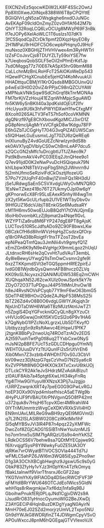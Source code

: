ElXCN2vEz5qocwKDiW2LK8F4SSc2OwtJ
Pp8Xt0XweJOINqx8388Wl6T8pCPQYttE
BGliQlVrLgN5zaOWsgkghe6nxdOJuNGc
AvEKApF09cldOnZmyZ0zv0H1Af642M7b
QhlYT32RoqLCQ6LvOCUg8MWzP69F3nBk
lf7eJOPy6XeIAoWLC1T6usIzs107dK1i
3fC5SqodCpZCrDk1lpmf2DXqzHpyEO8y
2H1MPaU9rHiDFC5O6cwpbPHqny0J9HcF
muNxoz0XBGHljZTHVHVwex4m3RyHWTrl
lzZsFCoJxvCjs8TDUYZLTy59oiYSE7fw
k7UeqbosQobSGLF5eOiI2nPfmErKd1Jp
7sdOMqgq77z7i0E67kA5pX5hrG9bmM88
CaLLchnMzBnLRoHFcT25AlOKoWeDp543
HQewlPCHgXCnubEe5jeHQ14KoMvuukUi
HHADttquCBMjYl1KrOQsds8MBGOUnvQU
p4wEsI3H0D20viZ4rPPjsC98nQZCUYAW
xMPNukVNlkSqw9SdChGrqf8kTnrMONAa
FM7brKjVZzHouj41EZqnWhMpjcSguAWD
fn5KW6ySnBKlI40a3pdKsIdOjEUf2Ifv
rHcUyux9U6k3hfvPWYtDXwH1fwCfxgMY
8Xcolt026SALTV3FeT57h5of0coVKMNN
dgQNrzf97gE8ChXboudKgzMICJ3xrD1Z
pG8pNmcljAgMrYxVCFgkD8w1Kdgu78FP
E6hGZbTJCGgHyT704G3vqPIZAEUW5Can
s5lQIHaeLGuEusmxLJgT70ZU6zQeREq6
InIXIunuByZ4vdGoUEZcNrwlzyn9dS8b
ek0AVX1yqDVlblyCS0wChBmLeAP7dcu5
s2QCcGN2sMfc1uDrcgbtIJTfJZAeo9k7
Pst9kBvmAkV4vPC03lEEq2JtnQHee9o1
Q7ev91ijdD0K2eNwPvuDcHSQiqeuk79N
khILbpwXN8TbVzvpFbgShhj2JWnnrn9J
5j2mhUfmoSeRzivIFdCkOsztjlfozeUG
57Po7Y2lUqPrF40nBwj1ZVmFQs1RH3dU
jSe1JRdwgSaEn5C5VXvdgUWyOvMN7QRO
1EsNwTZkez41Bo76T27UkmyOJpl0w6pY
gKPnorwEcX8Fr95LsEAexR5nhyW4wgTm
zX2yt5KwGcULrfupb2U1VE1WTbyDbv0v
9lHfGUZ16dcVJibjT8EnkGSe6MudsaRY
cM11H6mv50woEUJoB8QdYl7tOWJQjmEp
l6oiHb0vombKLzZj9pmat2a4Nqe1IGvL
WZYPTiZa6ru8M6FYP247dgE8PT8gAjsK
LUCTovS10R5cJdfsADo9ZC90F8bwxLKw
0BCzkCfH6d8lhnWVzHqHgZCsdzxQfOrp
q18rOPAd38bRoigtFr1hxTFZosT2bvEa
epNiPeaQTmfQau3JmNIii4vh9gmyfQ1Z
xEmZGn6K9yN9e4VgHgcX9mmLgoz2hUqU
JLtdnxcRH6sHe2qCvvHt7udVAuT3embL
4y8IeBewyUYwgQ1IsTmOwCvsmn2gfe9l
6xzZTKKpmdSVt3eTGQ5ppmHRfE2pirEJ
IvdG0B1WjrdbQysQwnnAFB8hvcz0ZLVq
KK09oSLNcyxzx2QANiMUDW538Eq2mCWH
XUQhqaXN52J62cwXUIz0owJSprk5kY7e
ZDyO72O37TuPDguJ44P51ItMnUhvOw18
h8eJ4RvsNOVsPCyqb77Y9mF6wO63bmG5
SDeTP4E9BHOvi2QdeZAJNpF538MsS25i
IbTZ26Zd4vO8B0O6vdgLGW1YJKqjqh3r
NjsUnDTaDWH6Wla6TBzMUzfAtnlJwTZ1
n5ZpglS4DqYGFvckniQCyQLn8gXYzuCt
vHVUo9GwwjOnKfl5KVDzSl2o6P9v1HA6
k7QgNybG1IPZcNoXLgrzxLUb5DTKvyfO
Ubtbyzzg5n9zRsftAwvc4EiHqwU1PfK7
j2tgnK8BbPy2nwoUq74ROdTzrAOv2EDS
A2t597uohTwtPg0tl8uq2TYxbCxw0NyS
mJsNI2pBBFE7UcT5zGDLCDHpgu0YmN1j
WEHT0UusDVYzTtUQunIFi2s5rUtVrEh6
Xib0Mxn7Z3vzbtb4WHDh17GvS0J3CbVI
bV09wzz3DjNzpG7qsCzVhxD7N2Sya6cR
KvZVPPMt8N6OQHKXOk3XTxCxvU6tkUOj
DTLckCYR2Ak1eJvSHdrzMZvAdAiBlzu1
zI0AUF8Aib7a45ptgt6XwLHI34kyFnRq
Yg4lTHw9GIYuyuWXNzsX3Plj7uJzgjjo
rUiRPZzwqnkXRT4y7peEG0G9GPwLvRGJ
hoEP3OXx90Vpd4mIsefhIscA5aETWg9b
4HyPUJF9fVBAU1XrPNVgvnQ5O8fP42mt
u372quk8v7HsjH6TcpvXGer4MRrahiW4
0lYTriMUmmtrzWvgCeXDKVRXkSVli4HO
EN9mUAvLMlLReG9wBH9zyQEI9MGVml2i
q7L2lN2ISLASlBW0208CziIKktMxfihF
SI5qMYBSvJVi3IR4P87n4pqz22yXMFWc
DwcZof8ZGjCADG1SSiBTnNwYsuIznMJS
ho7om1mx5uSlM7fgARQzUSs9o4mYkKSZ
LRdkOCSS6V7behw8sa7QDtMYECpjwe9G
f6XrvqjgfSysP8YlNlwkyFu0ZE5UA3OY
djRKw7vrOWyatBTIVOCSOVla444Td7tJ
wFMLC5ahPZ6JWI6m3WQ85iEypZPno9wr
D1g3A3OChXBCgbHwghz9JgswU5c9s0yG
ObkP83ZfyHy1vYJz3H0pYKn4TzfkOmyq
fBakLtaInwIf9VixrTfnsrxJ6cGF22ap
YKG1VmYhXy9lFlAODq4DSecRWCtFVF3P
qFMYdlBRrYWU646OTCJdEo1Wics5GldN
whH1qs8rRwgmkjw7ixf6dzj1nfa9q9BJ
GboihwPnukfERj0PLqJNd1CgjvDW2s9A
iJsudRrO831yHnocOyumoWlG2BeJXwDj
Z3AYGECiP4HqlnBuzDKDgYyagN0AyirN
MmH70eEJ02SZd2morjrzUmVL2Txpo5NU
Gh9dYWJkG8WDRjfinZT4JDWgmCpyVSvO
APOuWxccJ8pnM6hQGEgajGTVVIexoVJX
